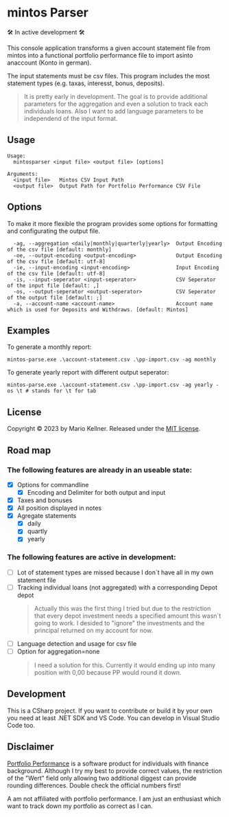  # mintos Parser
🛠 In active development 🛠

This console application transforms a given account statement file from mintos into a functional portfolio performance file to import asinto anaccount (Konto in german).

The input statements must be csv files. This program includes the most statement types (e.g. taxas, interesst, bonus, deposits).
> It is pretty early in development. The goal is to provide additional parameters for the aggregation and even a solution to track each individuals loans. Also I want to add language parameters to be independend of the input format. 

 ## Usage
 
```cli
Usage:
  mintosparser <input file> <output file> [options]

Arguments:
  <input file>   Mintos CSV Input Path
  <output file>  Output Path for Portfolio Performance CSV File
```

## Options
To make it more flexible the program provides some options for formatting and configurating the output file.
```cli
  -ag, --aggregation <daily|monthly|quarterly|yearly>  Output Encoding of the csv file [default: monthly]
  -oe, --output-encoding <output-encoding>             Output Encoding of the csv file [default: utf-8]
  -ie, --input-encoding <input-encoding>               Input Encoding of the csv file [default: utf-8]
  -is, --input-seperator <input-seperator>             CSV Seperator of the input file [default: ,]
  -os, --output-seperator <output-seperator>           CSV Seperator of the output file [default: ;]
  -a, --account-name <account-name>                    Account name which is used for Deposits and Withdraws. [default: Mintos]
```

## Examples
To generate a monthly report:
```cli 
mintos-parse.exe .\account-statement.csv .\pp-import.csv -ag monthly
```

To generate yearly report with different output seperator:
```cli 
mintos-parse.exe .\account-statement.csv .\pp-import.csv -ag yearly -os \t # stands for \t for tab
```

## License
Copyright &copy; 2023 by Mario Kellner. Released under the [MIT license](https://github.com/Blackspo0n/mintos-parser/blob/main/LICENSE).

## Road map
### The following features are already in an useable state:

* [X] Options for commandline
  * [X] Encoding and Delimiter for both output and input
* [X] Taxes and bonuses
* [X] All position displayed in notes
* [X] Agregate statements
  * [X] daily
  * [X] quartly
  * [X] yearly

### The following features are active in development:

* [ ] Lot of statement types are missed because I don´t have all in my own statement file
* [ ] Tracking individual loans (not aggregated) with a corresponding Depot depot
    > Actually this was the first thing I tried but due to the restriction that every depot investment needs a specified amount this wasn´t going to work. I desided to "ignore" the investments and the principal returned on my account for now.
* [ ] Language detection and usage for csv file
* [ ] Option for aggregation=none
    > I need a solution for this. Currently it would ending up into many position with 0,00 because PP would round it down.

## Development
This is a CSharp project. If you want to contribute or build it by your own you need at least .NET SDK and VS Code.
You can develop in Visual Studio Code too.

## Disclaimer
[Portfolio Performance](https://www.portfolio-performance.info) is a software product for individuals with finance background. Although I try my best to provide correct values, the restriction of the "Wert" field only allowing two additional diggest can provide rounding differences. Double check the official numbers first!

A am not affiliated with portfolio performance. I am just an enthusiast which want to track down my portfolio as correct as I can.